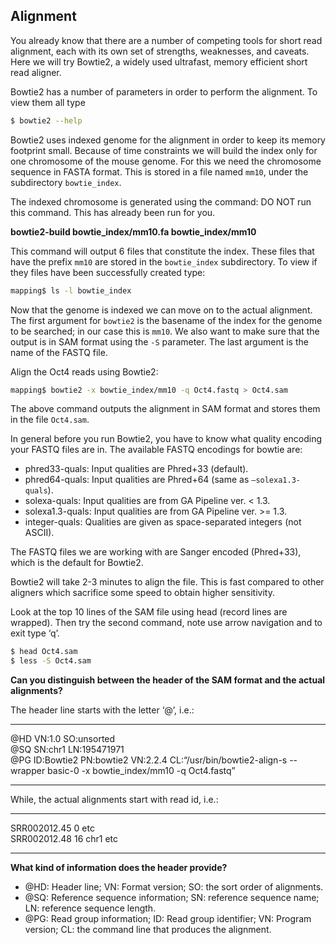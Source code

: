 ## Alignment

You already know that there are a number of competing tools for short
read alignment, each with its own set of strengths, weaknesses, and
caveats. Here we will try Bowtie2, a widely used ultrafast, memory
efficient short read aligner.

Bowtie2 has a number of parameters in order to perform the alignment. To view them all type

```bash
$ bowtie2 --help
```

Bowtie2 uses indexed genome for the alignment in order to keep its
memory footprint small. Because of time constraints we will build the
index only for one chromosome of the mouse genome. For this we need the
chromosome sequence in FASTA format. This is stored in a file named
`mm10`, under the subdirectory `bowtie_index`.

The indexed chromosome is generated using the command:
DO NOT run this command. This has already been run for you.

**bowtie2-build bowtie_index/mm10.fa bowtie_index/mm10**

This command will output 6 files that constitute the index. These files
that have the prefix `mm10` are stored in the `bowtie_index`
subdirectory. To view if they files have been successfully created type:

```bash
mapping$ ls -l bowtie_index
```

Now that the genome is indexed we can move on to the actual alignment.
The first argument for `bowtie2` is the basename of the index for the
genome to be searched; in our case this is `mm10`. We also want to make
sure that the output is in SAM format using the `-S` parameter. The last
argument is the name of the FASTQ file.

Align the Oct4 reads using Bowtie2:

```bash
mapping$ bowtie2 -x bowtie_index/mm10 -q Oct4.fastq > Oct4.sam
```

The above command outputs the alignment in SAM format and stores them in
the file `Oct4.sam`.

In general before you run Bowtie2, you have to know what quality
encoding your FASTQ files are in. The available FASTQ encodings for
bowtie are:

- phred33-quals: Input qualities are Phred+33 (default).
- phred64-quals: Input qualities are Phred+64 (same as `–solexa1.3-quals`).
- solexa-quals: Input qualities are from GA Pipeline ver. < 1.3.
- solexa1.3-quals: Input qualities are from GA Pipeline ver. >= 1.3.
- integer-quals: Qualities are given as space-separated integers (not ASCII).
    
The FASTQ files we are working with are Sanger encoded (Phred+33), which
is the default for Bowtie2.

Bowtie2 will take 2-3 minutes to align the file. This is fast compared
to other aligners which sacrifice some speed to obtain higher
sensitivity.

Look at the top 10 lines of the SAM file using head (record lines are
wrapped). Then try the second command, note use arrow navigation and to
exit type ‘q’.

```bash
$ head Oct4.sam
$ less -S Oct4.sam
```

**Can you distinguish between the header of the SAM format and the actual alignments?**

The header line starts with the letter ‘@’, i.e.:

  ----- ------------ -------------- ---------- ----------------------------------------------------------------------------------------------------------
  @HD   VN:1.0       SO:unsorted               
  @SQ   SN:chr1      LN:195471971              
  @PG   ID:Bowtie2   PN:bowtie2     VN:2.2.4   CL:“/usr/bin/bowtie2-align-s --wrapper basic-0 -x bowtie\_index/mm10 -q Oct4.fastq”
  ----- ------------ -------------- ---------- ----------------------------------------------------------------------------------------------------------

While, the actual alignments start with read id, i.e.:

  -------------- ---- ------ -----
  SRR002012.45   0    etc    
  SRR002012.48   16   chr1   etc
  -------------- ---- ------ -----

**What kind of information does the header provide?**

- @HD: Header line; VN: Format version; SO: the sort order of alignments.
- @SQ: Reference sequence information; SN: reference sequence name; LN: reference sequence length.
- @PG: Read group information; ID: Read group identifier; VN: Program version; CL: the command line that produces the alignment.

